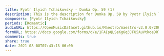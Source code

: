 ```yaml
---
title: Pyotr Ilyich Tchaikovsky - Dumka Op. 59 (1)
description: This is the description for Dumka Op. 59 by Pyotr Ilyich Tchaikovsky
composers: [Pyotr Ilyich Tchaikovsky]
periods: [Romantic]
audioURL: https://OpenMusicDataset.github.io/Maestro/maestro-v3.0.0/2008/MIDI-Unprocessed_17_R2_2008_01-04_ORIG_MID--AUDIO_17_R2_2008_wav--2.midi
formURL: https://docs.google.com/forms/d/e/1FAIpQLSeKg6q3JFU5AuVtkoeDR7z3VW4-NK_C-9a5mVuS0xOPdP_rvg/viewform
comments: true
share: true
date: 2021-08-08T07:43:13-06:00
---
```

